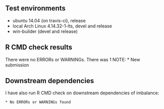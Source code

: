 ## Test environments
* ubuntu 14.04 (on travis-ci), release
* local Arch Linux 4.14.32-1-lts, devel and release
* win-builder (devel and release)

## R CMD check results
There were no ERRORs or WARNINGs. 
There was 1 NOTE:
    * New submission
    
## Downstream dependencies
I have also run R CMD check on downstream dependencies of imbalance:
    
    * No ERRORs or WARNINGs found

